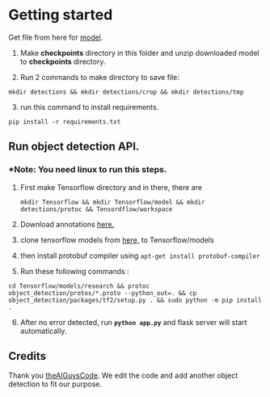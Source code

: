 # Getting started

Get file from here for [model](https://drive.google.com/file/d/1PDwGnslECSfl07tBk0Go0piXEihkGzQr/view?usp=sharing). 

1. Make **checkpoints** directory in this folder and unzip downloaded model to **checkpoints** directory.

2. Run 2 commands to make directory to save file:

```
mkdir detections && mkdir detections/crop && mkdir detections/tmp
```

3. run this command to install requirements.

```
pip install -r requirements.txt
```

## Run object detection API.

### *Note: You need linux to run this steps. 

1. First make Tensorflow directory and in there, there are 
   ```
   mkdir Tensorflow && mkdir Tensorflow/model && mkdir detections/protoc && Tensordflow/workspace
   ```

2. Download annotations [here.](https://drive.google.com/file/d/1P8vAD65FzA2OWH9bfk2wrf0wJkp4RQ4N/view?usp=sharing)

3. clone tensorflow models from [here,](https:/github.com/tensorflow/models) to Tensorflow/models

4. then install protobuf compiler using ``apt-get install protobuf-compiler``

5. Run these following commands :

```
cd Tensorflow/models/research && protoc object_detection/protos/*.proto --python_out=. && cp object_detection/packages/tf2/setup.py . && sudo python -m pip install .
```

6. After no error detected, run **``python app.py``** and flask server will start automatically.

## Credits

Thank you [theAIGuysCode](https://github.com/theAIGuysCode/yolov4-custom-functions). We edit the code and add another object detection to fit our purpose. 